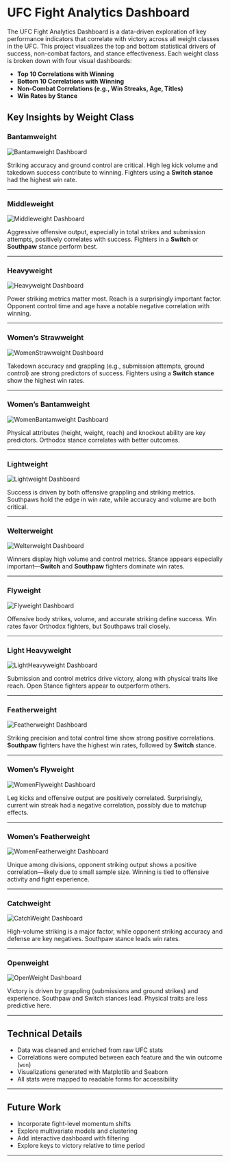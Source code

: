 # UFC Fight Analytics Dashboard

The UFC Fight Analytics Dashboard is a data-driven exploration of key performance indicators that correlate with victory across all weight classes in the UFC. This project visualizes the top and bottom statistical drivers of success, non-combat factors, and stance effectiveness. Each weight class is broken down with four visual dashboards:

- **Top 10 Correlations with Winning**
- **Bottom 10 Correlations with Winning**
- **Non-Combat Correlations (e.g., Win Streaks, Age, Titles)**
- **Win Rates by Stance**

## Key Insights by Weight Class

### Bantamweight
![Bantamweight Dashboard](visualizations/Bantamweight_correlation_dashboard.png)

Striking accuracy and ground control are critical. High leg kick volume and takedown success contribute to winning. Fighters using a **Switch stance** had the highest win rate.

---

### Middleweight
![Middleweight Dashboard](visualizations/Middleweight_correlation_dashboard.png)

Aggressive offensive output, especially in total strikes and submission attempts, positively correlates with success. Fighters in a **Switch** or **Southpaw** stance perform best.

---

### Heavyweight
![Heavyweight Dashboard](visualizations/Heavyweight_correlation_dashboard.png)

Power striking metrics matter most. Reach is a surprisingly important factor. Opponent control time and age have a notable negative correlation with winning.

---

### Women’s Strawweight
![WomenStrawweight Dashboard](visualizations/WomenStrawweight_correlation_dashboard.png)

Takedown accuracy and grappling (e.g., submission attempts, ground control) are strong predictors of success. Fighters using a **Switch stance** show the highest win rates.

---

### Women’s Bantamweight
![WomenBantamweight Dashboard](visualizations/WomenBantamweight_correlation_dashboard.png)

Physical attributes (height, weight, reach) and knockout ability are key predictors. Orthodox stance correlates with better outcomes.

---

### Lightweight
![Lightweight Dashboard](visualizations/lightweight_correlation_dashboard.png)

Success is driven by both offensive grappling and striking metrics. Southpaws hold the edge in win rate, while accuracy and volume are both critical.

---

### Welterweight
![Welterweight Dashboard](visualizations/Welterweight_correlation_dashboard.png)

Winners display high volume and control metrics. Stance appears especially important—**Switch** and **Southpaw** fighters dominate win rates.

---

### Flyweight
![Flyweight Dashboard](visualizations/Flyweight_correlation_dashboard.png)

Offensive body strikes, volume, and accurate striking define success. Win rates favor Orthodox fighters, but Southpaws trail closely.

---

### Light Heavyweight
![LightHeavyweight Dashboard](visualizations/LightHeavyweight_correlation_dashboard.png)

Submission and control metrics drive victory, along with physical traits like reach. Open Stance fighters appear to outperform others.

---

### Featherweight
![Featherweight Dashboard](visualizations/Featherweight_correlation_dashboard.png)

Striking precision and total control time show strong positive correlations. **Southpaw** fighters have the highest win rates, followed by **Switch** stance.

---

### Women’s Flyweight
![WomenFlyweight Dashboard](visualizations/WomenFlyweight_correlation_dashboard.png)

Leg kicks and offensive output are positively correlated. Surprisingly, current win streak had a negative correlation, possibly due to matchup effects.

---

### Women’s Featherweight
![WomenFeatherweight Dashboard](visualizations/WomenFeatherweight_correlation_dashboard.png)

Unique among divisions, opponent striking output shows a positive correlation—likely due to small sample size. Winning is tied to offensive activity and fight experience.

---

### Catchweight
![CatchWeight Dashboard](visualizations/CatchWeight_correlation_dashboard.png)

High-volume striking is a major factor, while opponent striking accuracy and defense are key negatives. Southpaw stance leads win rates.

---

### Openweight
![OpenWeight Dashboard](visualizations/OpenWeight_correlation_dashboard.png)

Victory is driven by grappling (submissions and ground strikes) and experience. Southpaw and Switch stances lead. Physical traits are less predictive here.

---

## Technical Details

- Data was cleaned and enriched from raw UFC stats
- Correlations were computed between each feature and the win outcome (`won`)
- Visualizations generated with Matplotlib and Seaborn
- All stats were mapped to readable forms for accessibility

---

## Future Work

- Incorporate fight-level momentum shifts
- Explore multivariate models and clustering
- Add interactive dashboard with filtering
- Explore keys to victory relative to time period

---

